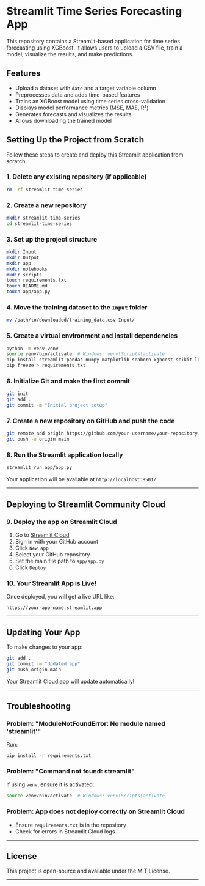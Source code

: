 # Streamlit Time Series Forecasting App

This repository contains a Streamlit-based application for time series forecasting using XGBoost. It allows users to upload a CSV file, train a model, visualize the results, and make predictions.

## Features
- Upload a dataset with `date` and a target variable column
- Preprocesses data and adds time-based features
- Trains an XGBoost model using time series cross-validation
- Displays model performance metrics (MSE, MAE, R²)
- Generates forecasts and visualizes the results
- Allows downloading the trained model

## Setting Up the Project from Scratch

Follow these steps to create and deploy this Streamlit application from scratch.

### **1. Delete any existing repository (if applicable)**
```bash
rm -rf streamlit-time-series
```

### **2. Create a new repository**
```bash
mkdir streamlit-time-series
cd streamlit-time-series
```

### **3. Set up the project structure**
```bash
mkdir Input
mkdir Output
mkdir app
mkdir notebooks
mkdir scripts
touch requirements.txt
touch README.md
touch app/app.py
```

### **4. Move the training dataset to the `Input` folder**
```bash
mv /path/to/downloaded/training_data.csv Input/
```

### **5. Create a virtual environment and install dependencies**
```bash
python -m venv venv
source venv/bin/activate  # Windows: venv\Scripts\activate
pip install streamlit pandas numpy matplotlib seaborn xgboost scikit-learn
pip freeze > requirements.txt
```

### **6. Initialize Git and make the first commit**
```bash
git init
git add .
git commit -m "Initial project setup"
```

### **7. Create a new repository on GitHub and push the code**
```bash
git remote add origin https://github.com/your-username/your-repository.git
git push -u origin main
```

### **8. Run the Streamlit application locally**
```bash
streamlit run app/app.py
```
Your application will be available at `http://localhost:8501/`.

---

## Deploying to Streamlit Community Cloud

### **9. Deploy the app on Streamlit Cloud**
1. Go to [Streamlit Cloud](https://share.streamlit.io/)
2. Sign in with your GitHub account
3. Click `New app`
4. Select your GitHub repository
5. Set the main file path to `app/app.py`
6. Click `Deploy`

### **10. Your Streamlit App is Live!**
Once deployed, you will get a live URL like:
```
https://your-app-name.streamlit.app
```

---

## Updating Your App
To make changes to your app:
```bash
git add .
git commit -m "Updated app"
git push origin main
```
Your Streamlit Cloud app will update automatically!

---

## Troubleshooting

### Problem: "ModuleNotFoundError: No module named 'streamlit'"
Run:
```bash
pip install -r requirements.txt
```

### Problem: "Command not found: streamlit"
If using `venv`, ensure it is activated:
```bash
source venv/bin/activate  # Windows: venv\Scripts\activate
```

### Problem: App does not deploy correctly on Streamlit Cloud
- Ensure `requirements.txt` is in the repository
- Check for errors in Streamlit Cloud logs

---

## License
This project is open-source and available under the MIT License.

---
